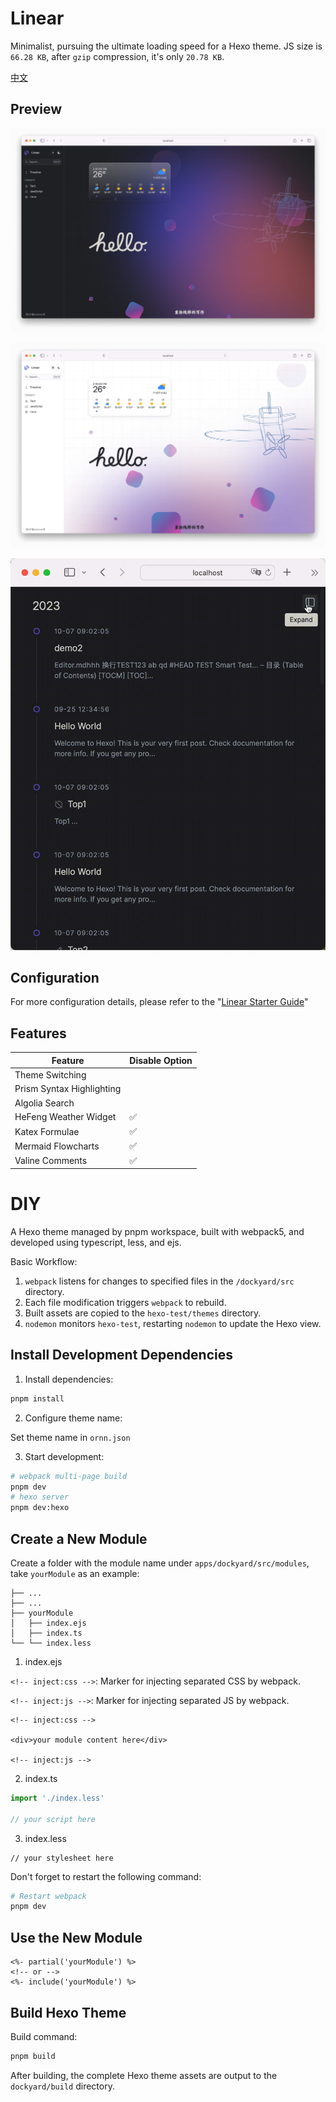 # Linear

Minimalist, pursuing the ultimate loading speed for a Hexo theme. JS size is `66.28 KB`, after `gzip` compression, it's only `20.78 KB`.

[中文](README_zh.md)

## Preview

![Dark Mode](https://raw.githubusercontent.com/17px/assets-storage/main/hexo-theme-linear-dark.png)

![Light Mode](https://raw.githubusercontent.com/17px/assets-storage/main/hexo-theme-linear-light.png)

![Search](https://raw.githubusercontent.com/17px/assets-storage/main/hexo-theme-linear-search.gif)

## Configuration

For more configuration details, please refer to the "[Linear Starter Guide](https://mozzie.cn/2023/10/20/Linear-Starter-Guide)"

## Features

| Feature                   | Disable Option |
| ------------------------- | -------------- |
| Theme Switching           |                |
| Prism Syntax Highlighting |                |
| Algolia Search            |                |
| HeFeng Weather Widget     | ✅              |
| Katex Formulae            | ✅              |
| Mermaid Flowcharts        | ✅              |
| Valine Comments           | ✅              |


# DIY

A Hexo theme managed by pnpm workspace, built with webpack5, and developed using typescript, less, and ejs.

Basic Workflow:

1. `webpack` listens for changes to specified files in the `/dockyard/src` directory.
2. Each file modification triggers `webpack` to rebuild.
3. Built assets are copied to the `hexo-test/themes` directory.
4. `nodemon` monitors `hexo-test`, restarting `nodemon` to update the Hexo view.

## Install Development Dependencies

1. Install dependencies:

```bash
pnpm install
```

2. Configure theme name:

Set theme name in `ornn.json`

3. Start development:

```bash
# webpack multi-page build
pnpm dev
# hexo server
pnpm dev:hexo
```


## Create a New Module

Create a folder with the module name under `apps/dockyard/src/modules`, take `yourModule` as an example:

```
├── ...
├── ...
├── yourModule
│   ├── index.ejs
│   ├── index.ts
└── └── index.less
```

1. index.ejs

`<!-- inject:css -->`:  Marker for injecting separated CSS by webpack.

`<!-- inject:js -->`:  Marker for injecting separated JS by webpack.

```ejs
<!-- inject:css -->

<div>your module content here</div>

<!-- inject:js -->
```

2. index.ts

```ts
import './index.less'

// your script here
```

3. index.less

```less
// your stylesheet here
```

Don't forget to restart the following command:

```bash
# Restart webpack
pnpm dev
```

## Use the New Module

```ejs
<%- partial('yourModule') %>
<!-- or -->
<%- include('yourModule') %>
```

## Build Hexo Theme

Build command:

```bash
pnpm build
```

After building, the complete Hexo theme assets are output to the `dockyard/build` directory.